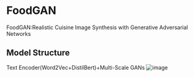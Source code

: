 # FoodGAN
FoodGAN:Realistic Cuisine Image Synthesis with Generative Adversarial Networks

## Model Structure
Text Encoder(Word2Vec+DistilBert)+Multi-Scale GANs
![image](https://github.com/xwy031xwy/FoodGAN/assets/94158188/acf7219c-0ee5-41c1-bbad-1a5cedd6ca2d)
